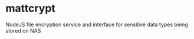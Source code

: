 # mattcrypt
NodeJS file encryption service and interface for sensitive data types being stored on NAS

